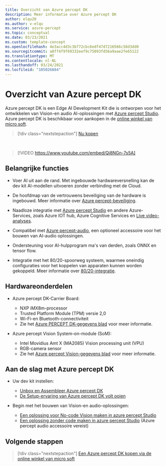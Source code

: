 ```yaml
---
title: Overzicht van Azure percept DK
description: Meer informatie over Azure percept DK
author: elqu20
ms.author: v-elqu
ms.service: azure-percept
ms.topic: conceptual
ms.date: 03/23/2021
ms.custom: template-concept
ms.openlocfilehash: 4e3acc4d3c3b772cbc6edf47d7216566c58d3dd0
ms.sourcegitcommit: a8ff4f9f69332eef9c75093fd56a9aae2fe65122
ms.translationtype: MT
ms.contentlocale: nl-NL
ms.lasthandoff: 03/24/2021
ms.locfileid: "105026884"
---
```

# <a name="azure-percept-dk-overview"></a>Overzicht van Azure percept DK

Azure percept DK is een Edge AI Development Kit die is ontworpen voor het ontwikkelen van Vision-en audio AI-oplossingen met [Azure percept Studio](./overview-azure-percept-studio.md). Azure percept DK is beschikbaar voor aankopen in de [online winkel van micro soft](https://go.microsoft.com/fwlink/p/?LinkId=2155270).

> [!div class="nextstepaction"]
> [Nu kopen](https://go.microsoft.com/fwlink/p/?LinkId=2155270)

</br>

> [!VIDEO https://www.youtube.com/embed/Qj8NGn-7s5A]

## <a name="key-features"></a>Belangrijke functies

- Voer AI uit aan de rand. Met ingebouwde hardwareversnelling kan de dev kit AI-modellen uitvoeren zonder verbinding met de Cloud.

- De hoofdmap van de vertrouwens beveiliging van de hardware is ingebouwd. Meer informatie over [Azure percept-beveiliging](./overview-percept-security.md).

- Naadloze integratie met [Azure percept Studio](https://go.microsoft.com/fwlink/?linkid=2135819) en andere Azure-Services, zoals Azure IOT hub, Azure Cognitive Services en [Live video-analyses](https://docs.microsoft.com/azure/media-services/live-video-analytics-edge/overview).

- Compatibel met [Azure percept-audio](./overview-azure-percept-audio.md), een optioneel accessoire voor het bouwen van AI-audio oplossingen.

- Ondersteuning voor AI-hulpprogram ma's van derden, zoals ONNX en tensor flow.

- Integratie met het 80/20-spoorweg systeem, waarmee oneindig configuraties voor het koppelen van apparaten kunnen worden gekoppeld. Meer informatie over [80/20-integratie](./overview-8020-integration.md).

## <a name="hardware-components"></a>Hardwareonderdelen

- Azure percept DK-Carrier Board:
    - NXP iMX8m-processor
    - Trusted Platform Module (TPM) versie 2,0
    - Wi-Fi-en Bluetooth-connectiviteit
    - Zie het [Azure PERCEPT DK-gegevens blad](./azure-percept-dk-datasheet.md) voor meer informatie.

- Azure percept Vision System-on-module (SoM):
    - Intel Movidius Amt X (MA2085) Vision processing unit (VPU)
    - RGB-camera sensor
    - Zie het [Azure percept Vision-gegevens blad](./azure-percept-vision-datasheet.md) voor meer informatie.

## <a name="getting-started-with-azure-percept-dk"></a>Aan de slag met Azure percept DK

- Uw dev kit instellen:
    - [Unbox en Assembleer Azure percept DK](./quickstart-percept-dk-unboxing.md)
    - [De Setup-ervaring van Azure percept DK volt ooien](./quickstart-percept-dk-set-up.md)

- Begin met het bouwen van Vision-en audio-oplossingen:
    - [Een oplossing voor No-code Vision maken in azure percept Studio](./tutorial-nocode-vision.md)
    - [Een oplossing zonder code maken in azure percept Studio](./tutorial-no-code-speech.md) (Azure percept audio accessoire vereist)

## <a name="next-steps"></a>Volgende stappen

> [!div class="nextstepaction"]
> [Een Azure percept DK kopen via de online winkel van micro soft](https://go.microsoft.com/fwlink/p/?LinkId=2155270)